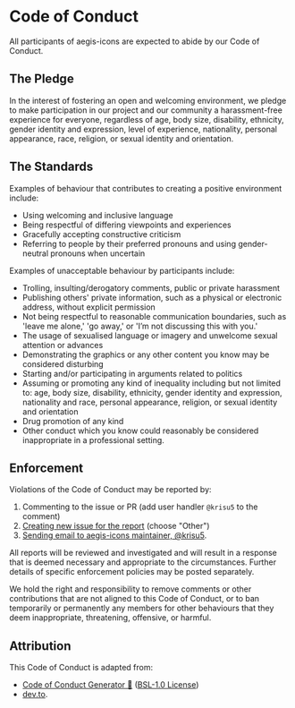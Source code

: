 # Code of Conduct

All participants of aegis-icons are expected to abide by our Code of Conduct.

## The Pledge

In the interest of fostering an open and welcoming environment, we pledge to make participation in our project and our community a harassment-free experience for everyone, regardless of age, body size, disability, ethnicity, gender identity and expression, level of experience, nationality, personal appearance, race, religion, or sexual identity and orientation.

## The Standards

Examples of behaviour that contributes to creating a positive environment include:

- Using welcoming and inclusive language
- Being respectful of differing viewpoints and experiences
- Gracefully accepting constructive criticism
- Referring to people by their preferred pronouns and using gender-neutral pronouns when uncertain

Examples of unacceptable behaviour by participants include:

- Trolling, insulting/derogatory comments, public or private harassment
- Publishing others' private information, such as a physical or electronic address, without explicit permission
- Not being respectful to reasonable communication boundaries, such as 'leave me alone,' 'go away,' or 'I’m not discussing this with you.'
- The usage of sexualised language or imagery and unwelcome sexual attention or advances
- Demonstrating the graphics or any other content you know may be considered disturbing
- Starting and/or participating in arguments related to politics
- Assuming or promoting any kind of inequality including but not limited to: age, body size, disability, ethnicity, gender identity and expression, nationality and race, personal appearance, religion, or sexual identity and orientation
- Drug promotion of any kind
- Other conduct which you know could reasonably be considered inappropriate in a professional setting.

## Enforcement

Violations of the Code of Conduct may be reported by:

1. Commenting to the issue or PR (add user handler `@krisu5` to the comment)
2. [Creating new issue for the report](https://github.com/aegis-icons/aegis-icons/issues/new/choose) (choose "Other")
3. [Sending email to aegis-icons maintainer, @krisu5](messageme.md).

All reports will be reviewed and investigated and will result in a response that is deemed necessary and appropriate to the circumstances. Further details of specific enforcement policies may be posted separately.

We hold the right and responsibility to remove comments or other contributions that are not aligned to this Code of Conduct, or to ban temporarily or permanently any members for other behaviours that they deem inappropriate, threatening, offensive, or harmful.

## Attribution

This Code of Conduct is adapted from:

- [Code of Conduct Generator 🦄](https://miloslav.website/code-of-conduct/) ([BSL-1.0 License](https://github.com/mvoloskov/code-of-conduct/blob/master/LICENSE))
- [dev.to](https://dev.to/code-of-conduct).
